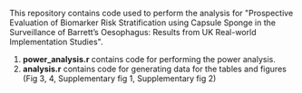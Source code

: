This repository contains code used to perform the analysis for "Prospective Evaluation of Biomarker Risk Stratification using Capsule Sponge in the Surveillance of Barrett’s Oesophagus: Results from UK Real-world Implementation Studies". 
  1. **power_analysis.r** contains code for performing the power analysis.
  2. **analysis.r** contains code for generating data for the tables and figures (Fig 3, 4, Supplementary fig 1, Supplementary fig 2)
     
